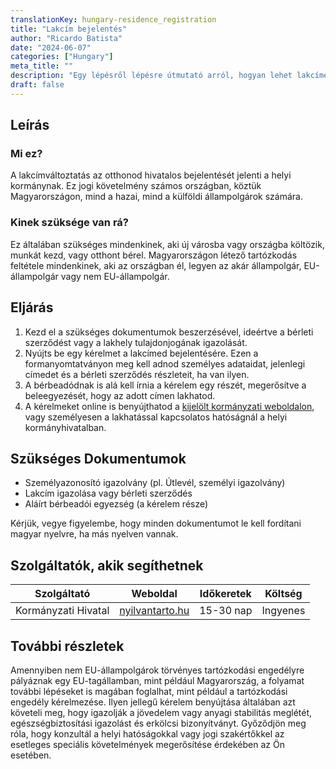 ```yaml
---
translationKey: hungary-residence_registration
title: "Lakcím bejelentés"
author: "Ricardo Batista"
date: "2024-06-07"
categories: ["Hungary"]
meta_title: ""
description: "Egy lépésről lépésre útmutató arról, hogyan lehet lakcímet bejelenteni Magyarországon."
draft: false
---
```


## Leírás
### Mi ez?
A lakcímváltoztatás az otthonod hivatalos bejelentését jelenti a helyi kormánynak. Ez jogi követelmény számos országban, köztük Magyarországon, mind a hazai, mind a külföldi állampolgárok számára.

### Kinek szüksége van rá?
Ez általában szükséges mindenkinek, aki új városba vagy országba költözik, munkát kezd, vagy otthont bérel. Magyarországon létező tartózkodás feltétele mindenkinek, aki az országban él, legyen az akár állampolgár, EU-állampolgár vagy nem EU-állampolgár.

## Eljárás
1. Kezd el a szükséges dokumentumok beszerzésével, ideértve a bérleti szerződést vagy a lakhely tulajdonjogának igazolását.
2. Nyújts be egy kérelmet a lakcímed bejelentésére. Ezen a formanyomtatványon meg kell adnod személyes adataidat, jelenlegi címedet és a bérleti szerződés részleteit, ha van ilyen.
3. A bérbeadódnak is alá kell írnia a kérelem egy részét, megerősítve a beleegyezését, hogy az adott címen lakhatod.
4. A kérelmeket online is benyújthatod a [kijelölt kormányzati weboldalon](https://nyilvantarto.hu/hu/online_szolgaltatasok), vagy személyesen a lakhatással kapcsolatos hatóságnál a helyi kormányhivatalban.

## Szükséges Dokumentumok
- Személyazonosító igazolvány (pl. Útlevél, személyi igazolvány)
- Lakcím igazolása vagy bérleti szerződés
- Aláírt bérbeadói egyezség (a kérelem része)

Kérjük, vegye figyelembe, hogy minden dokumentumot le kell fordítani magyar nyelvre, ha más nyelven vannak.

## Szolgáltatók, akik segíthetnek

| Szolgáltató        |     Weboldal     |     Időkeretek    |       Költség      |
| --------------- | --------------- |  :-------------: | :-------------: |
| Kormányzati Hivatal      |  [nyilvantarto.hu](https://nyilvantarto.hu/hu/online_szolgaltatasok)       |  15-30 nap     |  Ingyenes    |

## További részletek
Amennyiben nem EU-állampolgárok törvényes tartózkodási engedélyre pályáznak egy EU-tagállamban, mint például Magyarország, a folyamat további lépéseket is magában foglalhat, mint például a tartózkodási engedély kérelmezése. Ilyen jellegű kérelem benyújtása általában azt követeli meg, hogy igazolják a jövedelem vagy anyagi stabilitás meglétét, egészségbiztosítási igazolást és erkölcsi bizonyítványt. Győződjön meg róla, hogy konzultál a helyi hatóságokkal vagy jogi szakértőkkel az esetleges speciális követelmények megerősítése érdekében az Ön esetében.